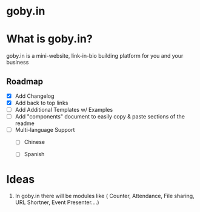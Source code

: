 # goby.in

# What is goby.in?

goby.in is a mini-website, link-in-bio building platform for you and your business

<!-- ROADMAP -->
## Roadmap

- [x] Add Changelog
- [x] Add back to top links
- [ ] Add Additional Templates w/ Examples
- [ ] Add "components" document to easily copy & paste sections of the readme
- [ ] Multi-language Support
    - [ ] Chinese
    - [ ] Spanish



# Ideas

 1. In goby.in there will be modules like ( Counter, Attendance, File sharing, URL Shortner, Event Presenter....)

